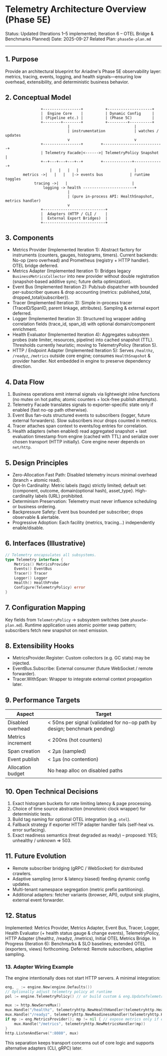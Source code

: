 # Telemetry Architecture Overview (Phase 5E)

Status: Updated (Iterations 1–5 implemented; Iteration 6 – OTEL Bridge & Benchmarks Planned)
Date: 2025-09-27
Related Plan: `phase5e-plan.md`

---

## 1. Purpose

Provide an architectural blueprint for Ariadne's Phase 5E observability layer: metrics, tracing, events, logging, and health signals—ensuring low overhead, extensibility, and deterministic business behavior.

## 2. Conceptual Model

```
                +-----------------+          +--------------------+
                |  Engine Core    |          | Dynamic Config     |
                | (Pipeline etc.) |          | (Phase 5C)         |
                +--------+--------+          +---------+----------+
                            |                             |
                            | instrumentation             | watches / updates
                            v                             v
                +-----------------+        +---------------------------+
                | Telemetry Facade|<------>| TelemetryPolicy Snapshot  |
                +--+---+---+---+--+        +-------------+-------------+
                    |   |   |   |                         |
        metrics ->|   |   |   |-> events bus            | runtime toggles
             tracing ->|   |                             |
                 logging -> health -----------------------+
                            |
                            | (pure in-process API: HealthSnapshot, metrics handler)
                            v
                +----------------------------+
                |  Adapters (HTTP / CLI /    |
                |  External Export Bridges)  |
                +----------------------------+
```

## 3. Components

- Metrics Provider (Implemented Iteration 1): Abstract factory for instruments (counters, gauges, histograms, timers). Current backends: No-op (zero overhead) and Prometheus (registry + HTTP handler). OTEL bridge deferred.
- Metrics Adapter (Implemented Iteration 1): Bridges legacy `BusinessMetricsCollector` into new provider without double registration (snapshot-based additive sync; future delta optimization).
- Event Bus (Implemented Iteration 2): Pub/sub dispatcher with bounded per-subscriber queues & drop accounting (metrics: published_total, dropped_total{subscriber}).
- Tracer (Implemented Iteration 3): Simple in-process tracer (TraceID/SpanID, parent linkage, attributes). Sampling & external export deferred.
- Logger (Implemented Iteration 3): Structured log wrapper adding correlation fields (trace_id, span_id) with optional domain/component enrichment.
- Health Evaluator (Implemented Iteration 4): Aggregates subsystem probes (rate limiter, resources, pipeline) into cached snapshot (TTL). Thresholds currently heuristic; moving to TelemetryPolicy (Iteration 5).
- HTTP / Endpoint Adapter (Implemented Iteration 5): Serves `/healthz`, `/readyz`, `/metrics` outside core engine; consumes `HealthSnapshot` & provider handler. Not embedded in engine to preserve dependency direction.

## 4. Data Flow

1. Business operations emit internal signals via lightweight inline functions (no mutex on hot paths; atomic counters + lock-free publish attempts).
2. Telemetry Facade translates signals to exporter-specific state only if enabled (fast no-op path otherwise).
3. Event Bus fan-outs structured events to subscribers (logger, future external forwarders). Slow subscribers incur drops counted in metrics.
4. Tracer attaches span context to events/log entries for correlation.
5. Health adapters (when enabled) read aggregated snapshot + last evaluation timestamp from engine (cached with TTL) and serialize over chosen transport (HTTP initially). Core engine never depends on `net/http`.

## 5. Design Principles

- Zero-Allocation Fast Path: Disabled telemetry incurs minimal overhead (branch + atomic read).
- Opt-In Cardinality: Metric labels (tags) strictly limited; default set: {component, outcome, domain(optional hash), asset_type}. High-cardinality labels (URL) prohibited.
- Determinism Preservation: Telemetry must never influence scheduling or business ordering.
- Backpressure Safety: Event bus bounded per subscriber; drops observable & alertable.
- Progressive Adoption: Each facility (metrics, tracing…) independently enable/disable.

## 6. Interfaces (Illustrative)

```go
// Telemetry encapsulates all subsystems.
type Telemetry interface {
    Metrics() MetricsProvider
    Events() EventBus
    Tracer() Tracer
    Logger() Logger
    Health() HealthProbe
    Configure(TelemetryPolicy) error
}
```

## 7. Configuration Mapping

Key fields from `TelemetryPolicy` → subsystem switches (see `phase5e-plan.md`). Runtime application uses atomic pointer swap pattern; subscribers fetch new snapshot on next emission.

## 8. Extensibility Hooks

- MetricsProvider.Register: Custom collectors (e.g. GC stats) may be injected.
- EventBus.Subscribe: External consumer (future WebSocket / remote forwarder).
- Tracer.WithSpan: Wrapper to integrate external context propagation later.

## 9. Performance Targets

| Aspect            | Target                                                                    |
| ----------------- | ------------------------------------------------------------------------- |
| Disabled overhead | < 50ns per signal (validated for no-op path by design; benchmark pending) |
| Metrics increment | < 200ns (hot counters)                                                    |
| Span creation     | < 2µs (sampled)                                                           |
| Event publish     | < 1µs (no contention)                                                     |
| Allocation budget | No heap alloc on disabled paths                                           |

## 10. Open Technical Decisions

1. Exact histogram buckets for rate limiting latency & page processing.
2. Choice of time source abstraction (monotonic clock wrapper) for deterministic tests.
3. Build tag naming for optional OTEL integration (e.g. `otel`).
4. Fallback strategy if exporter HTTP adapter handler fails (self-heal vs. error surfacing).
5. Exact readiness semantics (treat degraded as ready) – proposed: YES; unhealthy / unknown => 503.

## 11. Future Evolution

- Remote subscriber bridging (gRPC / WebSocket) for distributed crawlers.
- Adaptive sampling (error & latency biased) feeding dynamic config updates.
- Multi-tenant namespace segregation (metric prefix partitioning).
- Additional adapters: fetcher variants (browser, API), output sink plugins, external event forwarder.

## 12. Status

Implemented: Metrics Provider, Metrics Adapter, Event Bus, Tracer, Logger, Health Evaluator (+ health status gauge & change events), TelemetryPolicy, HTTP Adapter (/healthz, /readyz, /metrics), Initial OTEL Metrics Bridge.
In Progress (Iteration 6): Benchmarks & SLO baselines; extended OTEL (exporters, views) forthcoming.
Deferred: Remote subscribers, adaptive sampling.

### 13. Adapter Wiring Example

The engine intentionally does not start HTTP servers. A minimal integration:

```go
eng, _ := engine.New(engine.Defaults())
// Optionally adjust telemetry policy at runtime
pol := engine.TelemetryPolicy() // or build custom & eng.UpdateTelemetryPolicy(&custom)

mux := http.NewServeMux()
mux.Handle("/healthz", telemetryhttp.NewHealthHandler(telemetryhttp.HealthHandlerOptions{Engine: eng, IncludeProbes: true}))
mux.Handle("/readyz", telemetryhttp.NewReadinessHandler(telemetryhttp.HealthHandlerOptions{Engine: eng}))
if mp := eng.MetricsProvider(); mp != nil { // expose metrics only if enabled
    mux.Handle("/metrics", telemetryhttp.NewMetricsHandler(mp))
}
http.ListenAndServe(":8080", mux)
```

This separation keeps transport concerns out of core logic and supports alternative adapters (CLI, gRPC) later.
